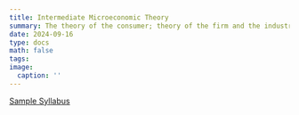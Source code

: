 ```yaml
---
title: Intermediate Microeconomic Theory
summary: The theory of the consumer; theory of the firm and the industry; the analysis of price determination under a market conditions, ranging from pure competition to monopoly; constrained optimization. 
date: 2024-09-16
type: docs
math: false
tags:
image:
  caption: ''
---
```


[Sample Syllabus](https://colindavison.github.io/uploads/davison_intermediate_micro_syllabus_fall_24.pdf) 